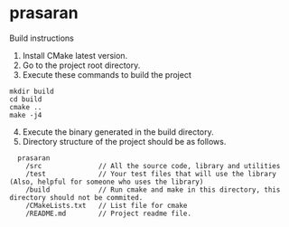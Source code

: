 # prasaran

Build instructions

1. Install CMake latest version.
2. Go to the project root directory.
3. Execute these commands to build the project
```
mkdir build
cd build
cmake ..
make -j4
```
4. Execute the binary generated in the build directory.
5. Directory structure of the project should be as follows.
```
  prasaran
    /src              // All the source code, library and utilities
    /test             // Your test files that will use the library (Also, helpful for someone who uses the library)
    /build            // Run cmake and make in this directory, this directory should not be commited. 
    /CMakeLists.txt   // List file for cmake
    /README.md        // Project readme file.
```
